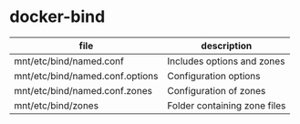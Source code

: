# docker-bind
|file|description
|-|-
|mnt/etc/bind/named.conf| Includes options and zones
|mnt/etc/bind/named.conf.options| Configuration options 
|mnt/etc/bind/named.conf.zones| Configuration of zones 
|mnt/etc/bind/zones| Folder containing zone files

